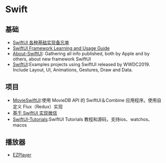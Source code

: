# Swift

## 基础
- [SwiftUI 各种基础实现备忘单](https://github.com/SimpleBoilerplates/SwiftUI-Cheat-Sheet)
- [SwiftUI Framework Learning and Usage Guide](https://github.com/Jinxiansen/SwiftUI)
- [About-SwiftUI](https://github.com/Juanpe/About-SwiftUI): Gathering all info published, both by Apple and by others, about new framework SwiftUI
- [SwiftUI](https://github.com/ivanvorobei/SwiftUI):Examples projects using SwiftUI released by WWDC2019. Include Layout, UI, Animations, Gestures, Draw and Data.


## 项目
- [MovieSwiftUI](https://github.com/Dimillian/MovieSwiftUI):使用 MovieDB API 的 SwiftUI＆Combine 应用程序。使用自定义 Flux（Redux）实现
- [基于 SwiftUI 实现微信](https://github.com/wxxsw/SwiftUI-WeChat)
- [SwiftUI-Tutorials](https://github.com/WillieWangWei/SwiftUI-Tutorials):SwiftUI Tutorials 教程和源码，支持ios、watchos、macos

## 播放器
- [EZPlayer](https://github.com/easyui/EZPlayer)






